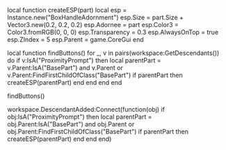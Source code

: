 local function createESP(part)
    local esp = Instance.new("BoxHandleAdornment")
    esp.Size = part.Size + Vector3.new(0.2, 0.2, 0.2)
    esp.Adornee = part
    esp.Color3 = Color3.fromRGB(0, 0, 0)
    esp.Transparency = 0.3
    esp.AlwaysOnTop = true
    esp.ZIndex = 5
    esp.Parent = game.CoreGui
end

local function findButtons()
    for _, v in pairs(workspace:GetDescendants()) do
        if v:IsA("ProximityPrompt") then
            local parentPart = v.Parent:IsA("BasePart") and v.Parent or v.Parent:FindFirstChildOfClass("BasePart")
            if parentPart then
                createESP(parentPart)
            end
        end
    end
end

findButtons()

workspace.DescendantAdded:Connect(function(obj)
    if obj:IsA("ProximityPrompt") then
        local parentPart = obj.Parent:IsA("BasePart") and obj.Parent or obj.Parent:FindFirstChildOfClass("BasePart")
        if parentPart then
            createESP(parentPart)
        end
    end
end)
